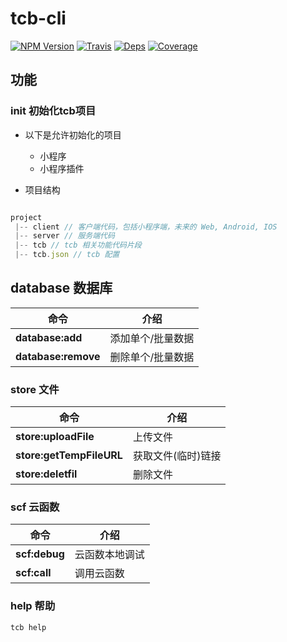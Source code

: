 # tcb-cli

[![NPM Version](https://img.shields.io/npm/v/tcb-cli.svg?style=flat)](https://www.npmjs.com/package/tcb-cli)
[![Travis](https://img.shields.io/travis/tencentcloudbase/tcb-cli.svg)](https://travis-ci.org/tencentcloudbase/tcb-cli)
[![Deps](https://david-dm.org/tencentcloudbase/tcb-cli.svg)](https://img.shields.io/tencentcloudbase/tcb-cli)
[![Coverage](https://img.shields.io/coveralls/tencentcloudbase/tcb-cli.svg)](https://coveralls.io/github/tencentcloudbase/tcb-cli)


## 功能

### init 初始化tcb项目

* 以下是允许初始化的项目
    - 小程序
    - 小程序插件

* 项目结构

```javascript

project 
 |-- client // 客户端代码，包括小程序端，未来的 Web, Android, IOS
 |-- server // 服务端代码
 |-- tcb // tcb 相关功能代码片段
 |-- tcb.json // tcb 配置

```

## database 数据库

| 命令 | 介绍
| --- | ---
| **database:add** | 添加单个/批量数据
| **database:remove** | 删除单个/批量数据

### store 文件

| 命令 | 介绍
| --- | ---
| **store:uploadFile** | 上传文件
| **store:getTempFileURL** | 获取文件(临时)链接
| **store:deletfil** | 删除文件

### scf 云函数

| 命令 | 介绍
| --- | ---
| **scf:debug** | 云函数本地调试
| **scf:call** | 调用云函数

### help 帮助

```javascript
tcb help
```
